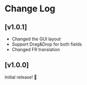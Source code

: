 # Change Log

## [v1.0.1]

- Changed the GUI layout
- Support Drag&Drop for both fields
- Changed FR translation
 

## [v1.0.0]

Initial release! 🎊
